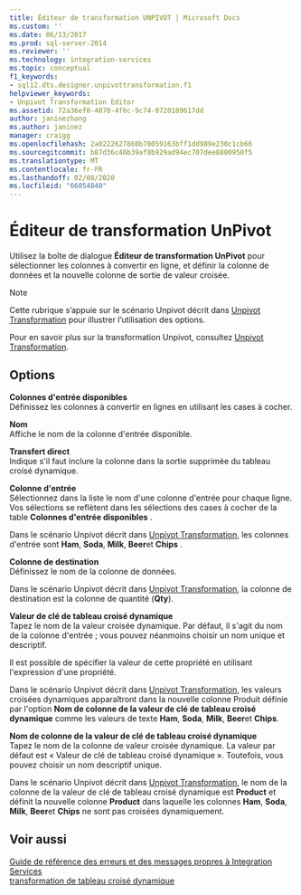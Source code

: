 ```yaml
---
title: Éditeur de transformation UNPIVOT | Microsoft Docs
ms.custom: ''
ms.date: 06/13/2017
ms.prod: sql-server-2014
ms.reviewer: ''
ms.technology: integration-services
ms.topic: conceptual
f1_keywords:
- sql12.dts.designer.unpivottransformation.f1
helpviewer_keywords:
- Unpivot Transformation Editor
ms.assetid: 72a36ef0-4070-4f6c-9c74-0720109617dd
author: janinezhang
ms.author: janinez
manager: craigg
ms.openlocfilehash: 2a0222627860b70059163bff1dd989e230c1cb66
ms.sourcegitcommit: b87d36c46b39af8b929ad94ec707dee8800950f5
ms.translationtype: MT
ms.contentlocale: fr-FR
ms.lasthandoff: 02/08/2020
ms.locfileid: "66054840"
---
```

# <a name="unpivot-transformation-editor"></a>Éditeur de transformation UnPivot
  Utilisez la boîte de dialogue **Éditeur de transformation UnPivot** pour sélectionner les colonnes à convertir en ligne, et définir la colonne de données et la nouvelle colonne de sortie de valeur croisée.  
  
> [!NOTE]  
>  Cette rubrique s’appuie sur le scénario Unpivot décrit dans [Unpivot Transformation](data-flow/transformations/unpivot-transformation.md) pour illustrer l’utilisation des options.  
  
 Pour en savoir plus sur la transformation Unpivot, consultez [Unpivot Transformation](data-flow/transformations/unpivot-transformation.md).  
  
## <a name="options"></a>Options  
 **Colonnes d'entrée disponibles**  
 Définissez les colonnes à convertir en lignes en utilisant les cases à cocher.  
  
 **Nom**  
 Affiche le nom de la colonne d'entrée disponible.  
  
 **Transfert direct**  
 Indique s'il faut inclure la colonne dans la sortie supprimée du tableau croisé dynamique.  
  
 **Colonne d'entrée**  
 Sélectionnez dans la liste le nom d'une colonne d'entrée pour chaque ligne. Vos sélections se reflètent dans les sélections des cases à cocher de la table **Colonnes d'entrée disponibles** .  
  
 Dans le scénario Unpivot décrit dans [Unpivot Transformation](data-flow/transformations/unpivot-transformation.md), les colonnes d'entrée sont **Ham**, **Soda**, **Milk**, **Beer**et **Chips** .  
  
 **Colonne de destination**  
 Définissez le nom de la colonne de données.  
  
 Dans le scénario Unpivot décrit dans [Unpivot Transformation](data-flow/transformations/unpivot-transformation.md), la colonne de destination est la colonne de quantité (**Qty**).  
  
 **Valeur de clé de tableau croisé dynamique**  
 Tapez le nom de la valeur croisée dynamique. Par défaut, il s'agit du nom de la colonne d'entrée ; vous pouvez néanmoins choisir un nom unique et descriptif.  
  
 Il est possible de spécifier la valeur de cette propriété en utilisant l'expression d'une propriété.  
  
 Dans le scénario Unpivot décrit dans [Unpivot Transformation](data-flow/transformations/unpivot-transformation.md), les valeurs croisées dynamiques apparaîtront dans la nouvelle colonne Produit définie par l'option **Nom de colonne de la valeur de clé de tableau croisé dynamique** comme les valeurs de texte **Ham**, **Soda**, **Milk**, **Beer**et **Chips**.  
  
 **Nom de colonne de la valeur de clé de tableau croisé dynamique**  
 Tapez le nom de la colonne de valeur croisée dynamique. La valeur par défaut est « Valeur de clé de tableau croisé dynamique ». Toutefois, vous pouvez choisir un nom descriptif unique.  
  
 Dans le scénario Unpivot décrit dans [Unpivot Transformation](data-flow/transformations/unpivot-transformation.md), le nom de la colonne de la valeur de clé de tableau croisé dynamique est **Product** et définit la nouvelle colonne **Product** dans laquelle les colonnes **Ham**, **Soda**, **Milk**, **Beer**et **Chips** ne sont pas croisées dynamiquement.  
  
## <a name="see-also"></a>Voir aussi  
 [Guide de référence des erreurs et des messages propres à Integration Services](../../2014/integration-services/integration-services-error-and-message-reference.md)   
 [transformation de tableau croisé dynamique](data-flow/transformations/pivot-transformation.md)  
  
  
